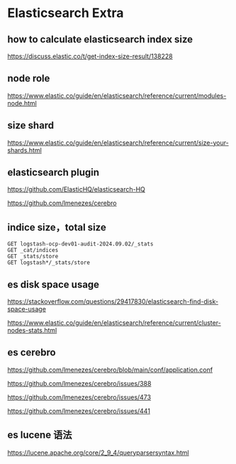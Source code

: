 # Elasticsearch Extra

## how to calculate elasticsearch index size
https://discuss.elastic.co/t/get-index-size-result/138228

## node role
https://www.elastic.co/guide/en/elasticsearch/reference/current/modules-node.html

## size shard
https://www.elastic.co/guide/en/elasticsearch/reference/current/size-your-shards.html

## elasticsearch plugin
https://github.com/ElasticHQ/elasticsearch-HQ

https://github.com/lmenezes/cerebro

## indice size，total size
```
GET logstash-ocp-dev01-audit-2024.09.02/_stats
GET _cat/indices
GET _stats/store
GET logstash*/_stats/store
```

## es disk space usage
https://stackoverflow.com/questions/29417830/elasticsearch-find-disk-space-usage

https://www.elastic.co/guide/en/elasticsearch/reference/current/cluster-nodes-stats.html


## es cerebro
https://github.com/lmenezes/cerebro/blob/main/conf/application.conf

https://github.com/lmenezes/cerebro/issues/388

https://github.com/lmenezes/cerebro/issues/473

https://github.com/lmenezes/cerebro/issues/441

## es lucene 语法
https://lucene.apache.org/core/2_9_4/queryparsersyntax.html